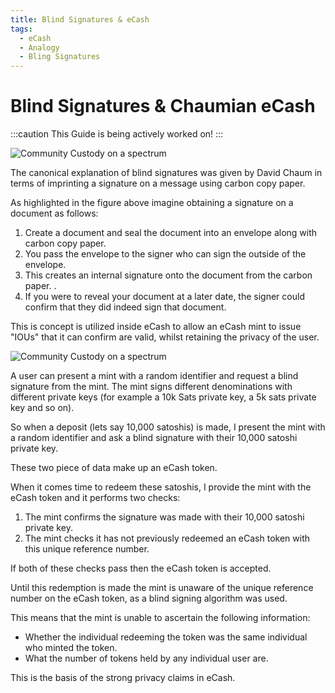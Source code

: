 ```yaml
---
title: Blind Signatures & eCash
tags:
  - eCash
  - Analogy
  - Bling Signatures
---
```


# Blind Signatures & Chaumian eCash

:::caution
This Guide is being actively worked on!
:::

![Community Custody on a spectrum](/img/blind-signing.png)

The canonical explanation of blind signatures was given by David Chaum in terms of imprinting a signature on a message using carbon copy paper.

As highlighted in the figure above imagine obtaining a signature on a document as follows:

1. Create a document and seal the document into an envelope along with carbon copy paper.
2. You pass the envelope to the signer who can sign the outside of the envelope.
3. This creates an internal signature onto the document from the carbon paper. .
4. If you were to reveal your document at a later date, the signer could confirm that they did indeed sign that document.

This is concept is utilized inside eCash to allow an eCash mint to issue "IOUs" that it can confirm are valid, whilst retaining the privacy of the user.

![Community Custody on a spectrum](/img/Fedimint-ecashtoken-verify.png)

A user can present a mint with a random identifier and request a blind signature from the mint. The mint signs different denominations with different private keys (for example a 10k Sats private key, a 5k sats private key and so on).

So when a deposit (lets say 10,000 satoshis) is made, I present the mint with a random identifier and ask a blind signature with their 10,000 satoshi private key.

These two piece of data make up an eCash token.

When it comes time to redeem these satoshis, I provide the mint with the eCash token and it performs two checks:

1. The mint confirms the signature was made with their 10,000 satoshi private key.
2. The mint checks it has not previously redeemed an eCash token with this unique reference number.

If both of these checks pass then the eCash token is accepted.

Until this redemption is made the mint is unaware of the unique reference number on the eCash token, as a blind signing algorithm was used.

This means that the mint is unable to ascertain the following information:

- Whether the individual redeeming the token was the same individual who minted the token.
- What the number of tokens held by any individual user are.

This is the basis of the strong privacy claims in eCash.
